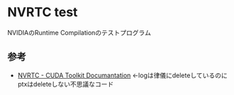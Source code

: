 # NVRTC test
NVIDIAのRuntime Compilationのテストプログラム

## 参考
- <a href="http://docs.nvidia.com/cuda/nvrtc/index.html">NVRTC - CUDA Toolkit Documantation</a> ←logは律儀にdeleteしているのにptxはdeleteしない不思議なコード
